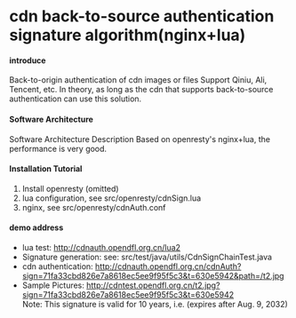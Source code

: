 # cdn back-to-source authentication signature algorithm(nginx+lua)

#### introduce
Back-to-origin authentication of cdn images or files
Support Qiniu, Ali, Tencent, etc. In theory, as long as the cdn that supports back-to-source authentication can use this solution.


#### Software Architecture
Software Architecture Description
Based on openresty's nginx+lua, the performance is very good.



#### Installation Tutorial

1. Install openresty (omitted)
2. lua configuration, see src/openresty/cdnSign.lua
3. nginx, see src/openresty/cdnAuth.conf

#### demo address

* lua test: http://cdnauth.opendfl.org.cn/lua2
* Signature generation: see: src/test/java/utils/CdnSignChainTest.java
* cdn authentication: http://cdnauth.opendfl.org.cn/cdnAuth?sign=71fa33cbd826e7a8618ec5ee9f95f5c3&t=630e5942&path=/t2.jpg
* Sample Pictures: http://cdntest.opendfl.org.cn/t2.jpg?sign=71fa33cbd826e7a8618ec5ee9f95f5c3&t=630e5942  
  Note: This signature is valid for 10 years, i.e. (expires after Aug. 9, 2032)